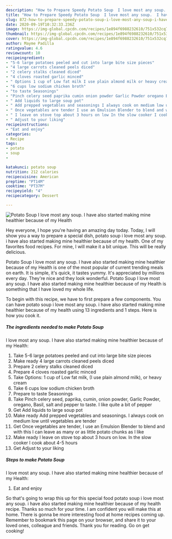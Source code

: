 ```yaml
---
description: "How to Prepare Speedy Potato Soup  I love most any soup.  I have also started making mine healthier because of my Health"
title: "How to Prepare Speedy Potato Soup  I love most any soup.  I have also started making mine healthier because of my Health"
slug: 872-how-to-prepare-speedy-potato-soup-i-love-most-any-soup-i-have-also-started-making-mine-healthier-because-of-my-health
date: 2020-09-19T10:32:33.236Z
image: https://img-global.cpcdn.com/recipes/1e894f6988232610/751x532cq70/potato-soup-i-love-most-any-soup-i-have-also-started-making-mine-healthier-because-of-my-health-recipe-main-photo.jpg
thumbnail: https://img-global.cpcdn.com/recipes/1e894f6988232610/751x532cq70/potato-soup-i-love-most-any-soup-i-have-also-started-making-mine-healthier-because-of-my-health-recipe-main-photo.jpg
cover: https://img-global.cpcdn.com/recipes/1e894f6988232610/751x532cq70/potato-soup-i-love-most-any-soup-i-have-also-started-making-mine-healthier-because-of-my-health-recipe-main-photo.jpg
author: Mayme Padilla
ratingvalue: 4.6
reviewcount: 10
recipeingredient:
- "5-6 large potatoes peeled and cut into large bite size pieces"
- "4 large carrots cleaned peels diced"
- "2 celery stalks cleaned diced"
- "4 cloves roasted garlic minced"
- " Options 1 cup of Low fat milk I use plain almond milk or heavy cream"
- "6 cups low sodium chicken broth"
- "to taste Seasonings"
- "Pinch celery seed paprika cumin onion powder Garlic Powder oregano Basil salt and pepper to taste I like quite a bit of pepper"
- " Add liquids to large soup pot"
- " Add prepped vegetables and seasonings I always cook on medium low until vegetables are tender"
- " Once vegetables are tender I use an Emulsion Blender to blend and with this I can leave as many or as little potato chunks as I like"
- " I leave on stove top about 3 hours on low In the slow cooker I cook about 45 hours"
- " Adjust to your liking"
recipeinstructions:
- "Eat and enjoy"
categories:
- Recipe
tags:
- potato
- soup
- 

katakunci: potato soup  
nutrition: 212 calories
recipecuisine: American
preptime: "PT14M"
cooktime: "PT37M"
recipeyield: "4"
recipecategory: Dessert

---
```



![Potato Soup
 I love most any soup. 
I have also started making mine healthier because of my Health](https://img-global.cpcdn.com/recipes/1e894f6988232610/751x532cq70/potato-soup-i-love-most-any-soup-i-have-also-started-making-mine-healthier-because-of-my-health-recipe-main-photo.jpg)

Hey everyone, I hope you're having an amazing day today. Today, I will show you a way to prepare a special dish, potato soup
 i love most any soup. 
i have also started making mine healthier because of my health. One of my favorites food recipes. For mine, I will make it a bit unique. This will be really delicious.



Potato Soup
 I love most any soup. 
I have also started making mine healthier because of my Health is one of the most popular of current trending meals on earth. It is simple, it's quick, it tastes yummy. It's appreciated by millions every day. They're nice and they look wonderful. Potato Soup
 I love most any soup. 
I have also started making mine healthier because of my Health is something that I have loved my whole life.


To begin with this recipe, we have to first prepare a few components. You can have potato soup
 i love most any soup. 
i have also started making mine healthier because of my health using 13 ingredients and 1 steps. Here is how you cook it.

<!--inarticleads1-->

##### The ingredients needed to make Potato Soup
 I love most any soup. 
I have also started making mine healthier because of my Health:

1. Take 5-6 large potatoes peeled and cut into large bite size pieces
1. Make ready 4 large carrots cleaned peels diced
1. Prepare 2 celery stalks cleaned diced
1. Prepare 4 cloves roasted garlic minced
1. Take  Options: 1 cup of Low fat milk, (I use plain almond milk), or heavy cream
1. Take 6 cups low sodium chicken broth
1. Prepare to taste Seasonings
1. Take Pinch celery seed, paprika, cumin, onion powder, Garlic Powder, oregano, Basil, salt and pepper to taste. I like quite a bit of pepper
1. Get  Add liquids to large soup pot
1. Make ready  Add prepped vegetables and seasonings. I always cook on medium low until vegetables are tender
1. Get  Once vegetables are tender, I use an Emulsion Blender to blend and with this I can leave as many or as little potato chunks as I like
1. Make ready  I leave on stove top about 3 hours on low. In the slow cooker I cook about 4-5 hours
1. Get  Adjust to your liking




<!--inarticleads2-->

##### Steps to make Potato Soup
 I love most any soup. 
I have also started making mine healthier because of my Health:

1. Eat and enjoy




So that's going to wrap this up for this special food potato soup
 i love most any soup. 
i have also started making mine healthier because of my health recipe. Thanks so much for your time. I am confident you will make this at home. There is gonna be more interesting food at home recipes coming up. Remember to bookmark this page on your browser, and share it to your loved ones, colleague and friends. Thank you for reading. Go on get cooking!
